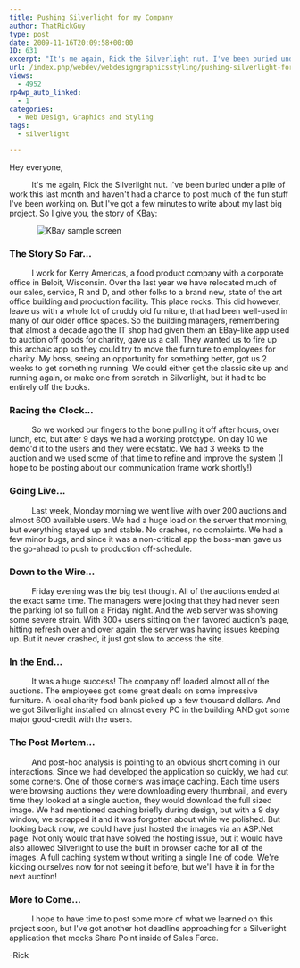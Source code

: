 ```yaml
---
title: Pushing Silverlight for my Company
author: ThatRickGuy
type: post
date: 2009-11-16T20:09:58+00:00
ID: 631
excerpt: "It's me again, Rick the Silverlight nut. I've been buried under a pile of work this last month and haven't had a chance to post much of the fun stuff I've been working on. But I've got a few minutes to write about my last big project. So I give you, the story of KBay"
url: /index.php/webdev/webdesigngraphicsstyling/pushing-silverlight-for-my-company/
views:
  - 4952
rp4wp_auto_linked:
  - 1
categories:
  - Web Design, Graphics and Styling
tags:
  - silverlight

---
```

Hey everyone,

<p style="text-indent: 30pt;">
  It's me again, Rick the Silverlight nut. I've been buried under a pile of work this last month and haven't had a chance to post much of the fun stuff I've been working on. But I've got a few minutes to write about my last big project. So I give you, the story of KBay:
</p>

<img src="http://ringdev.com/code/KBay.PNG" alt="KBay sample screen" title="KBay Sample Screen" style="margin-left:50px;" />

### The Story So Far...

<p style="text-indent: 30pt;">
  I work for Kerry Americas, a food product company with a corporate office in Beloit, Wisconsin. Over the last year we have relocated much of our sales, service, R and D, and other folks to a brand new, state of the art office building and production facility. This place rocks. This did however, leave us with a whole lot of cruddy old furniture, that had been well-used in many of our older office spaces. So the building managers, remembering that almost a decade ago the IT shop had given them an EBay-like app used to auction off goods for charity, gave us a call. They wanted us to fire up this archaic app so they could try to move the furniture to employees for charity. My boss, seeing an opportunity for something better, got us 2 weeks to get something running. We could either get the classic site up and running again, or make one from scratch in Silverlight, but it had to be entirely off the books.
</p>

### Racing the Clock...

<p style="text-indent: 30pt;">
  So we worked our fingers to the bone pulling it off after hours, over lunch, etc, but after 9 days we had a working prototype. On day 10 we demo'd it to the users and they were ecstatic. We had 3 weeks to the auction and we used some of that time to refine and improve the system (I hope to be posting about our communication frame work shortly!)
</p>

### Going Live...

<p style="text-indent: 30pt;">
  Last week, Monday morning we went live with over 200 auctions and almost 600 available users. We had a huge load on the server that morning, but everything stayed up and stable. No crashes, no complaints. We had a few minor bugs, and since it was a non-critical app the boss-man gave us the go-ahead to push to production off-schedule.
</p>

### Down to the Wire...

<p style="text-indent: 30pt;">
  Friday evening was the big test though. All of the auctions ended at the exact same time. The managers were joking that they had never seen the parking lot so full on a Friday night. And the web server was showing some severe strain. With 300+ users sitting on their favored auction's page, hitting refresh over and over again, the server was having issues keeping up. But it never crashed, it just got slow to access the site.
</p>

### In the End...

<p style="text-indent: 30pt;">
  It was a huge success! The company off loaded almost all of the auctions. The employees got some great deals on some impressive furniture. A local charity food bank picked up a few thousand dollars. And we got Silverlight installed on almost every PC in the building AND got some major good-credit with the users.
</p>

### The Post Mortem...

<p style="text-indent: 30pt;">
  And post-hoc analysis is pointing to an obvious short coming in our interactions. Since we had developed the application so quickly, we had cut some corners. One of those corners was image caching. Each time users were browsing auctions they were downloading every thumbnail, and every time they looked at a single auction, they would download the full sized image. We had mentioned caching briefly during design, but with a 9 day window, we scrapped it and it was forgotten about while we polished. But looking back now, we could have just hosted the images via an ASP.Net page. Not only would that have solved the hosting issue, but it would have also allowed Silverlight to use the built in browser cache for all of the images. A full caching system without writing a single line of code. We're kicking ourselves now for not seeing it before, but we'll have it in for the next auction!
</p>

### More to Come...

<p style="text-indent: 30pt;">
  I hope to have time to post some more of what we learned on this project soon, but I've got another hot deadline approaching for a Silverlight application that mocks Share Point inside of Sales Force.
</p>

-Rick